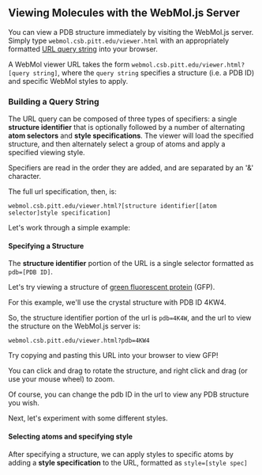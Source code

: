 
## Viewing Molecules with the WebMol.js Server ##

You can view a PDB structure immediately by visiting the WebMol.js server.  Simply type `webmol.csb.pitt.edu/viewer.html` with an appropriately formatted [URL query string](http://en.wikipedia.org/wiki/Query_string) into your browser.

A WebMol viewer URL takes the form `webmol.csb.pitt.edu/viewer.html?[query string]`, where the `query string` specifies a structure (i.e. a PDB ID) and specific WebMol styles to apply.

### Building a Query String ###

The URL query can be composed of three types of specifiers: a single **structure identifier** that is optionally followed by a number of alternating **atom selectors** and **style specifications**. The viewer will load the specified structure, and then alternately select a group of atoms and apply a specified viewing style.

Specifiers are read in the order they are added, and are separated by an '&' character.

The full url specification, then, is:

`webmol.csb.pitt.edu/viewer.html?[structure identifier[[atom selector]style specification]`

Let's work through a simple example:

#### Specifying a Structure ####

The **structure identifier** portion of the URL is a single selector formatted as `pdb=[PDB ID]`.  

Let's try viewing a structure of  [green fluorescent protein](http://www.rcsb.org/pdb/explore/explore.do?structureId=4KW4) (GFP).  

For this example, we'll use the crystal structure with PDB ID 4KW4.

So, the structure identifier portion of the url is `pdb=4K4W`, and the url to view the structure on the WebMol.js server is:

`webmol.csb.pitt.edu/viewer.html?pdb=4KW4`

Try copying and pasting this URL into your browser to view GFP!

You can click and drag to rotate the structure, and right click and drag (or use your mouse wheel) to zoom.

Of course, you can change the pdb ID in the url to view any PDB structure you wish.

Next, let's experiment with some different styles.

#### Selecting atoms and specifying style ####

After specifying a structure, we can apply styles to specific atoms by adding a **style specification** to the URL, formatted as `style=[style spec]`



